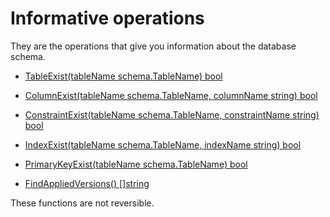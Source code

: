 # Informative operations

They are the operations that give you information about the database schema.


- [TableExist(tableName schema.TableName) bool](https://pkg.go.dev/github.com/alexisvisco/amigo/pkg/schema/pg#Schema.TableExist)

- [ColumnExist(tableName schema.TableName, columnName string) bool](https://pkg.go.dev/github.com/alexisvisco/amigo/pkg/schema/pg#Schema.ColumnExist)

- [ConstraintExist(tableName schema.TableName, constraintName string) bool](https://pkg.go.dev/github.com/alexisvisco/amigo/pkg/schema/pg#Schema.ConstraintExist)

- [IndexExist(tableName schema.TableName, indexName string) bool](https://pkg.go.dev/github.com/alexisvisco/amigo/pkg/schema/pg#Schema.IndexExist)

- [PrimaryKeyExist(tableName schema.TableName) bool](https://pkg.go.dev/github.com/alexisvisco/amigo/pkg/schema/pg#Schema.PrimaryKeyExist)

- [FindAppliedVersions() []string](https://pkg.go.dev/github.com/alexisvisco/amigo/pkg/schema/pg#Schema.FindAppliedVersions)

These functions are not reversible.

